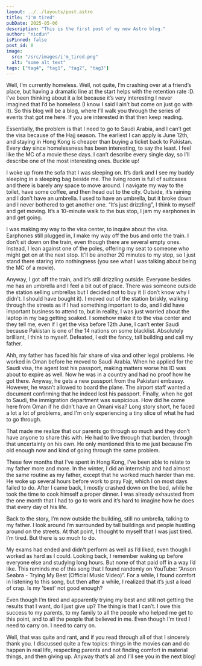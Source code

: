```yaml
---
layout: ../../layouts/post.astro
title: "I'm tired"
pubDate: 2025-05-06
description: "This is the first post of my new Astro blog."
author: "nicdun"
isPinned: false
post_id: 8
image:
  src: "/src/images/i'm_tired.png"
  alt: "some alt text"
tags: ["tag4", "tag1", "tag2", "tag3"]
---
```


Well, I’m currently homeless. Well, not quite, I’m crashing over at a friend’s place, but having a dramatic line at the start helps with the retention rate :D. I’ve been thinking about it a lot because it’s very interesting I never imagined that I’d be homeless (I know I said I ain’t but come on just go with it). So this blog will be a blog, where I’ll walk you through the series of events that got me here. If you are interested in that then keep reading.

Essentially, the problem is that I need to go to Saudi Arabia, and I can’t get the visa because of the Hajj season. The earliest I can apply is June 12th, and staying in Hong Kong is cheaper than buying a ticket back to Pakistan. Every day since homelessness has been interesting, to say the least. I feel like the MC of a movie these days. I can’t describe every single day, so I’ll describe one of the most interesting ones. Buckle up!

I woke up from the sofa that I was sleeping on. It’s dark and I see my buddy sleeping in a sleeping bag beside me. The living room is full of suitcases and there is barely any space to move around. I navigate my way to the toilet, have some coffee, and then head out to the city. Outside, it’s raining and I don’t have an umbrella. I used to have an umbrella, but it broke down and I never bothered to get another one. “It’s just drizzling”, I think to myself and get moving. It’s a 10-minute walk to the bus stop, I jam my earphones in and get going.

I was making my way to the visa center, to inquire about the visa. Earphones still plugged in, I make my way off the bus and onto the train. I don’t sit down on the train, even though there are several empty ones. Instead, I lean against one of the poles, offering my seat to someone who might get on at the next stop. It’ll be another 20 minutes to my stop, so I just stand there staring into nothingness (you see what I was talking about being the MC of a movie).

Anyway, I got off the train, and it’s still drizzling outside. Everyone besides me has an umbrella and I feel a bit out of place. There was someone outside the station selling umbrellas but I decided not to buy it (I don’t know why I didn’t. I should have bought it). I moved out of the station briskly, walking through the streets as if I had something important to do, and I did have important business to attend to, but in reality, I was just worried about the laptop in my bag getting soaked. I somehow make it to the visa center and they tell me, even if I get the visa before 12th June, I can’t enter Saudi because Pakistan is one of the 14 nations on some blacklist. Absolutely brilliant, I think to myself. Defeated, I exit the fancy, tall building and call my father.

Ahh, my father has faced his fair share of visa and other legal problems. He worked in Oman before he moved to Saudi Arabia. When he applied for the Saudi visa, the agent lost his passport, making matters worse his ID was about to expire as well. Now he was in a country and had no proof how he got there. Anyway, he gets a new passport from the Pakistani embassy. However, he wasn’t allowed to board the plane. The airport staff wanted a document confirming that he indeed lost his passport. Finally, when he got to Saudi, the immigration department was suspicious. How did he come here from Oman if he didn’t have an Omani visa? Long story short, he faced a lot a lot of problems, and I'm only experiencing a tiny slice of what he had to go through.

That made me realize that our parents go through so much and they don’t have anyone to share this with. He had to live through that burden, through that uncertainty on his own. He only mentioned this to me just because I’m old enough now and kind of going through the same problem.

These few months that I’ve spent in Hong Kong, I’ve been able to relate to my father more and more. In the winter, I did an internship and had almost the same routine as my father, except that he worked much harder than me. He woke up several hours before work to pray Fajr, which I on most days failed to do. After I came back, I mostly crashed down on the bed, while he took the time to cook himself a proper dinner. I was already exhausted from the one month that I had to go to work and it’s hard to imagine how he does that every day of his life.

Back to the story, I’m now outside the building, still no umbrella, talking to my father. I look around I’m surrounded by tall buildings and people hustling around on the streets. At that point, I thought to myself that I was just tired. I’m tired. But there is so much to do.

My exams had ended and didn’t perform as well as I’d liked, even though I worked as hard as I could. Looking back, I remember waking up before everyone else and studying long hours. But none of that paid off in a way I’d like. This reminds me of this song that I found randomly on YouTube: “Anson Seabra - Trying My Best (Official Music Video)”. For a while, I found comfort in listening to this song, but then after a while, I realized that it’s just a load of crap. Is my 'best' not good enough?

Even though I’m tired and apparently trying my best and still not getting the results that I want, do I just give up? The thing is that I can’t. I owe this success to my parents, to my family to all the people who helped me get to this point, and to all the people that believed in me. Even though I’m tired I need to carry on. I need to carry on.

Well, that was quite and rant, and if you read through all of that I sincerely thank you. I discussed quite a few topics: things in the movies can and do happen in real life, respecting parents and not finding comfort in material things, and then giving up. Anyway that’s all and I’ll see you in the next blog!